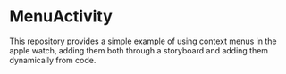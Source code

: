 # MenuActivity
This repository provides a simple example of using context menus in the apple watch, adding them both through a storyboard and adding them dynamically from code.
